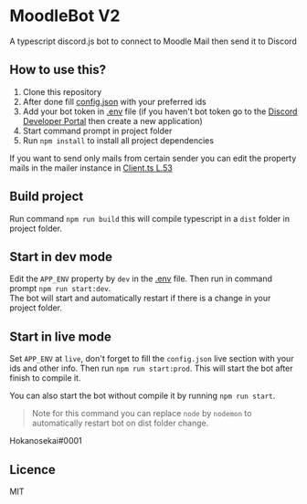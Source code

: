 # MoodleBot V2

A typescript discord.js bot to connect to Moodle Mail then send it to Discord

## How to use this?

1. Clone this repository
2. After done fill [config.json](./src/config/config.json) with your preferred ids
3. Add your bot token in [.env](./.env) file (if you haven't bot token go to the [Discord Developer Portal](https://discord.com/developers/applications) then create a new application)
4. Start command prompt in project folder
5. Run `npm install` to install all project dependencies

If you want to send only mails from certain sender you can edit the property mails in the mailer instance in [Client.ts L.53](./src/structures/Client.ts?plain=1=L53)

## Build project

Run command `npm run build` this will compile typescript in a `dist` folder in project folder.

## Start in dev mode

Edit the `APP_ENV` property by `dev` in the [.env](./.env) file. Then run in command prompt `npm run start:dev`.  
The bot will start and automatically restart if there is a change in your project folder.

## Start in live mode

Set `APP_ENV` at `live`, don't forget to fill the `config.json` live section with your ids and other info. Then run `npm run start:prod`. This will start the bot after finish to compile it. 

You can also start the bot without compile it by running `npm run start`.

> Note for this command you can replace `node` by `nodemon` to automatically restart bot on dist folder change.

Hokanosekai#0001

## Licence
MIT